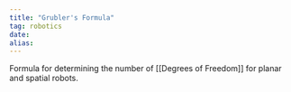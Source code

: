```yaml
---
title: "Grubler's Formula"
tag: robotics
date: 
alias:
---
```


Formula for determining the number of [[Degrees of Freedom]] for planar and spatial robots.
